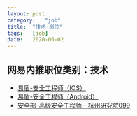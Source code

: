 ```yaml
---
layout:	post
category:	"job"
title:	"技术-岗位"
tags:	[job]
date:	2020-06-02
---
```

## 网易内推职位类别：技术
- [易盾-安全工程师（IOS）](http://mobile.bole.netease.com/bole/boleDetail?id=15976&employeeId=346f03c3cda5f04c&key=all)
- [易盾-安全工程师（Android）](http://mobile.bole.netease.com/bole/boleDetail?id=4889&employeeId=346f03c3cda5f04c&key=all)
- [安全部-高级安全工程师 - 杭州研究院099](http://mobile.bole.netease.com/bole/boleDetail?id=21585&employeeId=346f03c3cda5f04c&key=all)
